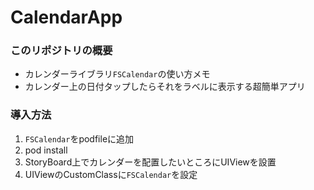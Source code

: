 # CalendarApp

### このリポジトリの概要
- カレンダーライブラリ`FSCalendar`の使い方メモ
- カレンダー上の日付タップしたらそれをラベルに表示する超簡単アプリ

### 導入方法
1. `FSCalendar`をpodfileに追加
2. pod install
3. StoryBoard上でカレンダーを配置したいところにUIViewを設置
4. UIViewのCustomClassに`FSCalendar`を設定

